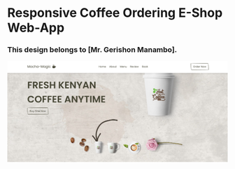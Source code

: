 # Responsive Coffee Ordering E-Shop Web-App
### This design belongs to [Mr. Gerishon Manambo].

![preview img](/screenshot.png)

